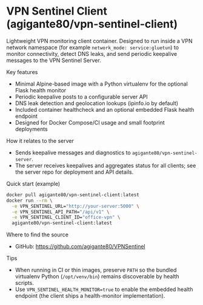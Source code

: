 # VPN Sentinel Client (agigante80/vpn-sentinel-client)

Lightweight VPN monitoring client container. Designed to run inside a VPN network namespace (for example `network_mode: service:gluetun`) to monitor connectivity, detect DNS leaks, and send periodic keepalive messages to the VPN Sentinel Server.

Key features
- Minimal Alpine-based image with a Python virtualenv for the optional Flask health monitor
- Periodic keepalive posts to a configurable server API
- DNS leak detection and geolocation lookups (ipinfo.io by default)
- Included container healthcheck and an optional embedded Flask health endpoint
- Designed for Docker Compose/CI usage and small footprint deployments

How it relates to the server
- Sends keepalive messages and diagnostics to `agigante80/vpn-sentinel-server`.
- The server receives keepalives and aggregates status for all clients; see the server repo for deployment and API details.

Quick start (example)
```bash
docker pull agigante80/vpn-sentinel-client:latest
docker run --rm \
  -e VPN_SENTINEL_URL="http://your-server:5000" \
  -e VPN_SENTINEL_API_PATH="/api/v1" \
  -e VPN_SENTINEL_CLIENT_ID="office-vpn" \
  agigante80/vpn-sentinel-client:latest
```

Where to find the source
- GitHub: https://github.com/agigante80/VPNSentinel

Tips
- When running in CI or thin images, preserve `PATH` so the bundled virtualenv Python (`/opt/venv/bin`) remains discoverable by health scripts.
- Use `VPN_SENTINEL_HEALTH_MONITOR=true` to enable the embedded health endpoint (the client ships a health-monitor implementation).

